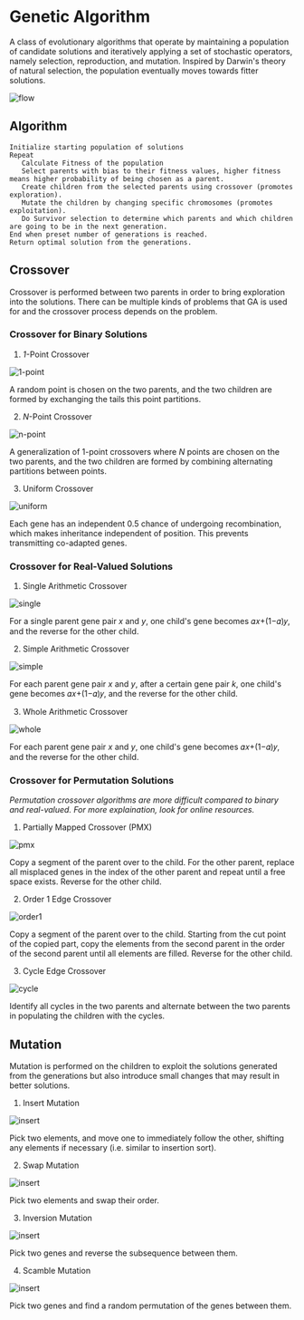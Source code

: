 # Genetic Algorithm

A class of evolutionary algorithms that operate by maintaining a population of candidate solutions and iteratively applying a set of stochastic operators, namely selection, reproduction, and mutation. Inspired by Darwin's theory of natural selection, the population eventually moves towards fitter solutions.

![flow](images/GA_flow.png)

## Algorithm
```
Initialize starting population of solutions
Repeat
   Calculate Fitness of the population
   Select parents with bias to their fitness values, higher fitness means higher probability of being chosen as a parent.
   Create children from the selected parents using crossover (promotes exploration).
   Mutate the children by changing specific chromosomes (promotes exploitation).
   Do Survivor selection to determine which parents and which children are going to be in the next generation.
End when preset number of generations is reached.
Return optimal solution from the generations.
```

## Crossover

   Crossover is performed between two parents in order to bring exploration into the solutions. There can be multiple kinds of problems that GA is used for and the crossover process depends on the problem.

### Crossover for Binary Solutions
1. _1_-Point Crossover

![1-point](images/GA_crossover1.png)

   A random point is chosen on the two parents, and the two children are formed by exchanging the tails this point partitions.

2. _N_-Point Crossover

![n-point](images/GA_crossover2.png)

   A generalization of 1-point crossovers where _N_ points are chosen on the two parents, and the two children are formed by combining alternating partitions between points.

3. Uniform Crossover

![uniform](images/GA_crossover3.png)

   Each gene has an independent 0.5 chance of undergoing recombination, which makes inheritance independent of position. This prevents transmitting co-adapted genes.

### Crossover for Real-Valued Solutions
1. Single Arithmetic Crossover

![single](images/GA_crossover4.png)

   For a single parent gene pair _x_ and _y_, one child's gene becomes 𝛼𝑥+(1−𝛼)𝑦, and the reverse for the other child.

2. Simple Arithmetic Crossover

![simple](images/GA_crossover5.png)

   For each parent gene pair _x_ and _y_, after a certain gene pair _k_, one child's gene becomes 𝛼𝑥+(1−𝛼)𝑦, and the reverse for the other child.

3. Whole Arithmetic Crossover

![whole](images/GA_crossover6.png)

   For each parent gene pair _x_ and _y_, one child's gene becomes 𝛼𝑥+(1−𝛼)𝑦, and the reverse for the other child.

### Crossover for Permutation Solutions
_Permutation crossover algorithms are more difficult compared to binary and real-valued. For more explaination, look for online resources._

1. Partially Mapped Crossover (PMX)

![pmx](images/GA_crossover7.png)

   Copy a segment of the parent over to the child. For the other parent, replace all misplaced genes in the index of the other parent and repeat until a free space exists. Reverse for the other child.

2. Order 1 Edge Crossover

![order1](images/GA_crossover8.png)

   Copy a segment of the parent over to the child. Starting from the cut point of the copied part, copy the elements from the second parent in the order of the second parent until all elements are filled. Reverse for the other child.

3. Cycle Edge Crossover

![cycle](images/GA_crossover9.png)

   Identify all cycles in the two parents and alternate between the two parents in populating the children with the cycles.

## Mutation
   Mutation is performed on the children to exploit the solutions generated from the generations but also introduce small changes that may result in better solutions.

1. Insert Mutation

![insert](images/GA_mutation1.png)

   Pick two elements, and move one to immediately follow the other, shifting any elements if necessary (i.e. similar to insertion sort).

2. Swap Mutation

![insert](images/GA_mutation2.png)

   Pick two elements and swap their order.

3. Inversion Mutation

![insert](images/GA_mutation3.png)

   Pick two genes and reverse the subsequence between them.

4. Scamble Mutation

![insert](images/GA_mutation4.png)

   Pick two genes and find a random permutation of the genes between them.